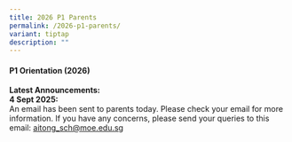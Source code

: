```yaml
---
title: 2026 P1 Parents
permalink: /2026-p1-parents/
variant: tiptap
description: ""
---
```

<h4>P1 Orientation (2026)</h4>
<p><strong>Latest Announcements:</strong>
<br><strong>4 Sept 2025:</strong>
<br>An email has been sent to parents today. Please check your email for more
information. If you have any concerns, please send your queries to this
email: <a href="mailto:aitong_sch@moe.edu.sg" rel="noopener noreferrer nofollow" target="_blank">aitong_sch@moe.edu.sg</a>
</p>